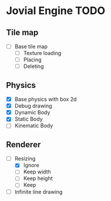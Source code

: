 # Jovial Engine TODO

## Tile map
- [ ] Base tile map
    - [ ] Texture loading
    - [ ] Placing
    - [ ] Deleting

## Physics 
- [x] Base physics with box 2d
- [x] Debug drawing
- [x] Dynamic Body
- [x] Static Body
- [ ] Kinematic Body

## Renderer
- [ ] Resizing
    - [x] Ignore
    - [ ] Keep width
    - [ ] Keep height
    - [ ] Keep
- [ ] Infinite line drawing
